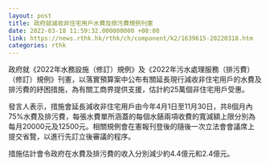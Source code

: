 ```yaml
---
layout: post
title: 政府就減收非住宅用戶水費及排污費規例刊憲
date: 2022-03-18 11:59:32.000000000 +08:00
link: https://news.rthk.hk/rthk/ch/component/k2/1639615-20220318.htm
categories: rthk
---
```


政府就《2022年水務設施（修訂）規例》及《2022年污水處理服務（排污費）（修訂）規例》刊憲，以落實預算案中公布有關延長現行減收非住宅用戶的水費及排污費的紓困措施，為有關工商界提供支援，估計約25萬個非住宅用戶受惠。
 
發言人表示，措施會延長減收非住宅用戶由今年4月1日至11月30日，共8個月內75%水費及排污費，每張水費單所涵蓋的每個水錶兩項收費的寬減額上限分別為每月20000元及12500元。相關規例會在憲報刊登後的隨後一次立法會會議席上提交省覽，以進行先訂立後審議的程序。
 
措施估計會令政府在水費及排污費的收入分別減少約4.4億元和2.4億元。
